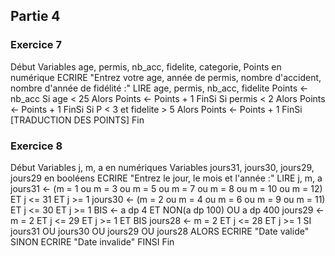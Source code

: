 ## Partie 4

### Exercice 7

Début
    Variables age, permis, nb_acc, fidelite, categorie, Points en numérique
    ECRIRE "Entrez votre age, année de permis, nombre d'accident, nombre d'année de fidélité :"
    LIRE age, permis, nb_acc, fidelite
    Points <- nb_acc
    Si age < 25 Alors
        Points ← Points + 1
    FinSi
    Si permis < 2 Alors
        Points ← Points + 1
    FinSi
    Si P < 3 et fidelite > 5 Alors
        Points ← Points + 1
    FinSi
    [TRADUCTION DES POINTS]
Fin

### Exercice 8

Début
    Variables j, m, a en numériques
    Variables jours31, jours30, jours29, jours29 en booléens
    ECRIRE "Entrez le jour, le mois et l'année :"
    LIRE j, m, a
    jours31 <- (m = 1 ou m = 3 ou m = 5 ou m = 7 ou m = 8  ou m = 10 ou m = 12) ET j <= 31 ET j >= 1
    jours30 <- (m = 2 ou m = 4 ou m = 6 ou m = 9 ou m = 11) ET j <= 30 ET j >= 1
    BIS <- a dp 4 ET NON(a dp 100) OU a dp 400
    jours29 <- m = 2  ET j <= 29 ET j >= 1 ET BIS
    jours28 <- m = 2  ET j <= 28 ET j >= 1
    SI jours31 OU jours30 OU jours29 OU jours28 ALORS
        ECRIRE "Date valide"
    SINON
        ECRIRE "Date invalide"
    FINSI
Fin